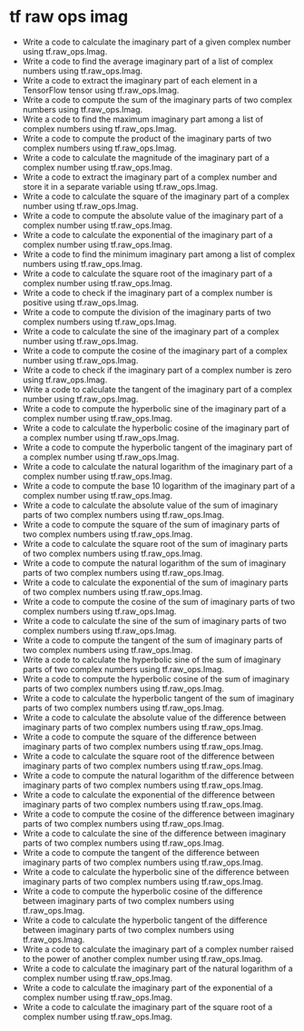 # tf raw ops imag

- Write a code to calculate the imaginary part of a given complex number using tf.raw_ops.Imag.
- Write a code to find the average imaginary part of a list of complex numbers using tf.raw_ops.Imag.
- Write a code to extract the imaginary part of each element in a TensorFlow tensor using tf.raw_ops.Imag.
- Write a code to compute the sum of the imaginary parts of two complex numbers using tf.raw_ops.Imag.
- Write a code to find the maximum imaginary part among a list of complex numbers using tf.raw_ops.Imag.
- Write a code to compute the product of the imaginary parts of two complex numbers using tf.raw_ops.Imag.
- Write a code to calculate the magnitude of the imaginary part of a complex number using tf.raw_ops.Imag.
- Write a code to extract the imaginary part of a complex number and store it in a separate variable using tf.raw_ops.Imag.
- Write a code to calculate the square of the imaginary part of a complex number using tf.raw_ops.Imag.
- Write a code to compute the absolute value of the imaginary part of a complex number using tf.raw_ops.Imag.
- Write a code to calculate the exponential of the imaginary part of a complex number using tf.raw_ops.Imag.
- Write a code to find the minimum imaginary part among a list of complex numbers using tf.raw_ops.Imag.
- Write a code to calculate the square root of the imaginary part of a complex number using tf.raw_ops.Imag.
- Write a code to check if the imaginary part of a complex number is positive using tf.raw_ops.Imag.
- Write a code to compute the division of the imaginary parts of two complex numbers using tf.raw_ops.Imag.
- Write a code to calculate the sine of the imaginary part of a complex number using tf.raw_ops.Imag.
- Write a code to compute the cosine of the imaginary part of a complex number using tf.raw_ops.Imag.
- Write a code to check if the imaginary part of a complex number is zero using tf.raw_ops.Imag.
- Write a code to calculate the tangent of the imaginary part of a complex number using tf.raw_ops.Imag.
- Write a code to compute the hyperbolic sine of the imaginary part of a complex number using tf.raw_ops.Imag.
- Write a code to calculate the hyperbolic cosine of the imaginary part of a complex number using tf.raw_ops.Imag.
- Write a code to compute the hyperbolic tangent of the imaginary part of a complex number using tf.raw_ops.Imag.
- Write a code to calculate the natural logarithm of the imaginary part of a complex number using tf.raw_ops.Imag.
- Write a code to compute the base 10 logarithm of the imaginary part of a complex number using tf.raw_ops.Imag.
- Write a code to calculate the absolute value of the sum of imaginary parts of two complex numbers using tf.raw_ops.Imag.
- Write a code to compute the square of the sum of imaginary parts of two complex numbers using tf.raw_ops.Imag.
- Write a code to calculate the square root of the sum of imaginary parts of two complex numbers using tf.raw_ops.Imag.
- Write a code to compute the natural logarithm of the sum of imaginary parts of two complex numbers using tf.raw_ops.Imag.
- Write a code to calculate the exponential of the sum of imaginary parts of two complex numbers using tf.raw_ops.Imag.
- Write a code to compute the cosine of the sum of imaginary parts of two complex numbers using tf.raw_ops.Imag.
- Write a code to calculate the sine of the sum of imaginary parts of two complex numbers using tf.raw_ops.Imag.
- Write a code to compute the tangent of the sum of imaginary parts of two complex numbers using tf.raw_ops.Imag.
- Write a code to calculate the hyperbolic sine of the sum of imaginary parts of two complex numbers using tf.raw_ops.Imag.
- Write a code to compute the hyperbolic cosine of the sum of imaginary parts of two complex numbers using tf.raw_ops.Imag.
- Write a code to calculate the hyperbolic tangent of the sum of imaginary parts of two complex numbers using tf.raw_ops.Imag.
- Write a code to calculate the absolute value of the difference between imaginary parts of two complex numbers using tf.raw_ops.Imag.
- Write a code to compute the square of the difference between imaginary parts of two complex numbers using tf.raw_ops.Imag.
- Write a code to calculate the square root of the difference between imaginary parts of two complex numbers using tf.raw_ops.Imag.
- Write a code to compute the natural logarithm of the difference between imaginary parts of two complex numbers using tf.raw_ops.Imag.
- Write a code to calculate the exponential of the difference between imaginary parts of two complex numbers using tf.raw_ops.Imag.
- Write a code to compute the cosine of the difference between imaginary parts of two complex numbers using tf.raw_ops.Imag.
- Write a code to calculate the sine of the difference between imaginary parts of two complex numbers using tf.raw_ops.Imag.
- Write a code to compute the tangent of the difference between imaginary parts of two complex numbers using tf.raw_ops.Imag.
- Write a code to calculate the hyperbolic sine of the difference between imaginary parts of two complex numbers using tf.raw_ops.Imag.
- Write a code to compute the hyperbolic cosine of the difference between imaginary parts of two complex numbers using tf.raw_ops.Imag.
- Write a code to calculate the hyperbolic tangent of the difference between imaginary parts of two complex numbers using tf.raw_ops.Imag.
- Write a code to calculate the imaginary part of a complex number raised to the power of another complex number using tf.raw_ops.Imag.
- Write a code to calculate the imaginary part of the natural logarithm of a complex number using tf.raw_ops.Imag.
- Write a code to calculate the imaginary part of the exponential of a complex number using tf.raw_ops.Imag.
- Write a code to calculate the imaginary part of the square root of a complex number using tf.raw_ops.Imag.